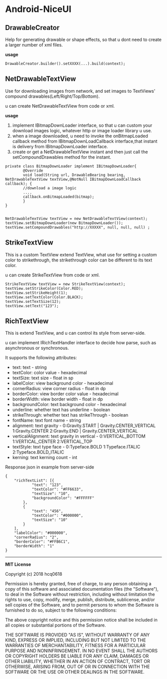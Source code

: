 # Android-NiceUI
## DrawableCreator
Help for generating drawable or shape effects, so that u dont need to create a larger number of xml files.

**usage**
```
DrawableCreator.builder().setXXXX(...).build(context);
```
## NetDrawableTextView
Use for downloading images from network, and set images to TextViews' compound drawables(Left/Right/Top/Bottom).

u can create NetDrawableTextView from code or xml.

**usage**
1. implement IBitmapDownLoader interface, so that u can custom your download images logic, whatever http or image loader library u use.
2. when a image downloaded, u need to invoke the onBitmapLoaded callback method from IBitmapDownLoadCallback interface,that instant is delivery from IBitmapDownLoader interface.
3. create or get a NetDrawableTextView instant and then just call the setCompoundDrawables method for the instant.

```
private class BitmapDownLoader implement IBitmapDownLoader{
        @Override
        void load(String url, DrawableBearing bearing, NetDrawableTextView textView,@NotNull IBitmapDownLoadCallback callback); {
        //download a image logic
        ....
        callback.onBitmapLoaded(bitmap);
        }
}


NetDrawableTextView textView = new NetDrawableTextView(context);
textView.setBitmapDownLoader(new BitmapDownLoader());
textView.setCompoundDrawables("http://XXXXX", null, null, null) ;
```
## StrikeTextView
This is a custom TextView extend TextView, what use for setting a custom color to strikethrough, the strikethrough color can be different to its text color.

u can create StrikeTextView from code or xml.

```
StrikeTextView textView = new StrikeTextView(context);
textView.setStrikeColor(Color.RED);
textView.setStrikeHeight(1);
textView.setTextColor(Color.BLACK);
textView.setTextSize(12);
textView.setText("123");
```
## RichTextView
This is extend TextView, and u can control its style from server-side.

u can implement IRichTextHandler interface to decide how parse, such as asynchronous or synchronous.

It supports the following attributes:
- text: text - string
- textColor: color value - hexadecimal
- textSize: text size - float in sp
- labelColor: view background color - hexadecimal
- cornerRadius: view corner radius - float in dp
- borderColor: view border color value - hexadecimal
- borderWidth: view border width - float in dp
- backgroundColor: text background color - hexadecimal
- underline: whether text has underline - boolean
- strikeThrough: whether text has strikeThrough - boolean
- fontName: text font name - string
- alignment: text gravity - 0:Gravity.START | Gravity.CENTER_VERTICAL 1:Gravity.CENTER 2:Gravity.END | Gravity.CENTER_VERTICAL
- verticalAlignment: text gravity in vertical - 0:VERTICAL_BOTTOM 1:VERTICAL_CENTER 2:VERTICAL_TOP
- textStyle: text type face - 0:Typeface.BOLD 1:Typeface.ITALIC 2:Typeface.BOLD_ITALIC
- kerning: text kerning count - int

Response json in example from server-side
```
{
	"richTextList": [{
			"text": "123",
			"textColor": "#FF6633",
			"textSize": "10",
			"backgroundColor": "#FFFFFF"
		},
		{
			"text": "456",
			"textColor": "#000000",
			"textSize": "10"
		}
	],
	"labelColor": "#000000",
	"cornerRadius": "2",
	"borderColor": "#FFB6C1",
	"borderWidth": "1"
}
```

- - -
**MIT License**

Copyright (c) 2018 hcq0618

Permission is hereby granted, free of charge, to any person obtaining a copy
of this software and associated documentation files (the "Software"), to deal
in the Software without restriction, including without limitation the rights
to use, copy, modify, merge, publish, distribute, sublicense, and/or sell
copies of the Software, and to permit persons to whom the Software is
furnished to do so, subject to the following conditions:

The above copyright notice and this permission notice shall be included in all
copies or substantial portions of the Software.

THE SOFTWARE IS PROVIDED "AS IS", WITHOUT WARRANTY OF ANY KIND, EXPRESS OR
IMPLIED, INCLUDING BUT NOT LIMITED TO THE WARRANTIES OF MERCHANTABILITY,
FITNESS FOR A PARTICULAR PURPOSE AND NONINFRINGEMENT. IN NO EVENT SHALL THE
AUTHORS OR COPYRIGHT HOLDERS BE LIABLE FOR ANY CLAIM, DAMAGES OR OTHER
LIABILITY, WHETHER IN AN ACTION OF CONTRACT, TORT OR OTHERWISE, ARISING FROM,
OUT OF OR IN CONNECTION WITH THE SOFTWARE OR THE USE OR OTHER DEALINGS IN THE
SOFTWARE.